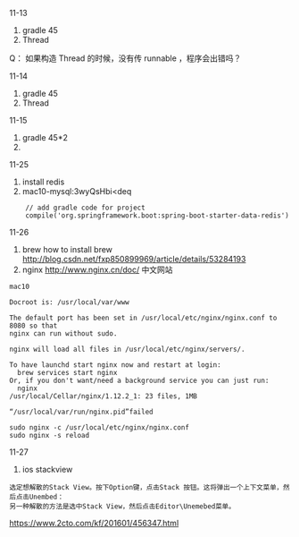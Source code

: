 11-13

1. gradle  45
2. Thread


Q： 如果构造 Thread 的时候，没有传 runnable ，程序会出错吗？




11-14 
1. gradle 45 
2. Thread 


11-15
1. gradle 45*2 
2. 





11-25
1. install redis  
2. mac10-mysql:3wyQsHbi<deq 
```
	// add gradle code for project
	compile('org.springframework.boot:spring-boot-starter-data-redis')

```




11-26
1.  brew  how to install brew  http://blog.csdn.net/fxp850899969/article/details/53284193
2.  nginx  http://www.nginx.cn/doc/ 中文网站

```
mac10

Docroot is: /usr/local/var/www

The default port has been set in /usr/local/etc/nginx/nginx.conf to 8080 so that
nginx can run without sudo.

nginx will load all files in /usr/local/etc/nginx/servers/.

To have launchd start nginx now and restart at login:
  brew services start nginx
Or, if you don't want/need a background service you can just run:
  nginx
/usr/local/Cellar/nginx/1.12.2_1: 23 files, 1MB
```


```
“/usr/local/var/run/nginx.pid”failed

sudo nginx -c /usr/local/etc/nginx/nginx.conf
sudo nginx -s reload
```






11-27 
1. ios stackview 
```
选定想解散的Stack View。按下Option键，点击Stack 按钮。这将弹出一个上下文菜单，然后点击Unembed：
另一种解散的方法是选中Stack View，然后点击Editor\Unemebed菜单。
```
https://www.2cto.com/kf/201601/456347.html
